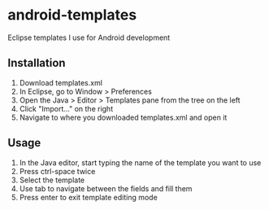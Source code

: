 android-templates
=================

Eclipse templates I use for Android development

Installation
------------

1. Download templates.xml
2. In Eclipse, go to Window > Preferences
3. Open the Java > Editor > Templates pane from the tree on the left
4. Click "Import..." on the right
5. Navigate to where you downloaded templates.xml and open it

Usage
-----

1. In the Java editor, start typing the name of the template you want to use
2. Press ctrl-space twice
3. Select the template
4. Use tab to navigate between the fields and fill them
5. Press enter to exit template editing mode
